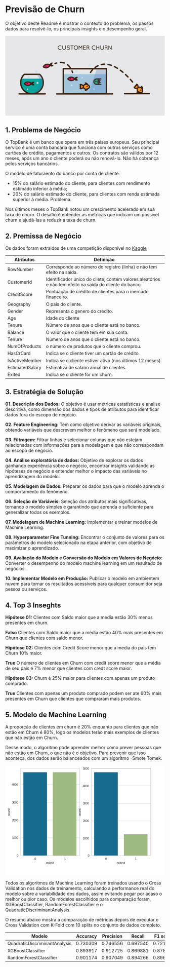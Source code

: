 # Previsão de Churn 
O objetivo deste Readme é mostrar o contexto do problema, os passos dados para resolvê-lo, os principais insights e o desempenho geral.

![](img/churn.png)

## 1. Problema de Negócio
O TopBank é um banco que opera em três países europeus. Seu principal serviço é uma conta bancária que funciona com outros serviços como cartões de crédito, pagamentos e outros. Os contratos são válidos por 12 meses, após um ano o cliente poderá ou não renová-lo. Não há cobrança pelos serviços bancários.

O modelo de faturaento do banco por conta de cliente: 
- 15% do salário estimado do cliente, para clientes com rendimento estimado inferior à média; 
- 20% do salário estimado do cliente, para clientes com renda estimada superior à média. Problema. 

Nos últimos meses o TopBank notou um crescimento acelerado em sua taxa de churn. O desafio é entender as métricas que indicam um possível churn e ajudá-las a reduzir a taxa de churn. 

## 2. Premissa de Negócio
Os dados foram extraidos de uma competição disponivel no [Kaggle](https://www.kaggle.com/datasets/mervetorkan/churndataset)

Atributos      | Definição
-------------- | ---------------
|RowNumber     | Corresponde ao número do registro (linha) e não tem efeito na saída.|
|CustomerId    | Identificador único do cliete, contém valores aleatórios e não tem efeito na saída do cliente do banco.|
|CreditScore   | Pontuação de crédito de clientes para o mercado financeiro.|
|Geography     | O país do cliente.|
|Gender        | Representa o genero do crédito.|
|Age           | Idade do cliente|
|Tenure        | Número de anos que o cliente está no banco.|
|Balance       | O valor que o cliente tem em sua conta.|
|Tenure        | Número de anos que o cliente está no banco.|
|NumOfProducts | o número de produtos que o cliente comprou.|
|HasCrCard     | Indica se o cliente tiver um cartão de crédito.|
|IsActiveMember| Indica se o cliente estiver ativo (nos últimos 12 meses).|
|EstimatedSalary| Estimativa de salário anual de clientes.|
|Exited         | Indica se o cliente for um churn.|

## 3. Estratégia de Solução

**01. Descrição dos Dados:** O objetivo é usar métricas estatísticas e analise descritiva, como dimensão dos dados e tipos de atributos para identificar dados fora do escopo de negócio.  

**02. Feature Engineering:** Tem como objetivo derivar as variáveis originais, obtendo variáveis que descrevem melhor o fenômeno que será modelado.

**03. Filtragem:** Filtrar linhas e selecionar colunas que não estejam relacionadas com informações para a modelagem e que não correspondam ao escopo de negócio. 

**04. Análise exploratória de dados:** Objetivo de explorar os dados ganhando experiência sobre o negócio, encontrar insights validando as hipóteses de negócio e entender melhor o impacto das variáveis no aprendizagem do modelo. 

**05. Modelagem de Dados:** Preparar os dados para que o modelo aprenda o comportamento do fenômeno.

**06. Seleção de Variáveis:** Seleção dos atributos mais significativas, tornando o modelo simples e garantindo que aprenda o suficiente para generalizar todos os exemplos.

**07. Modelagem de Machine Learning:** Implementar e treinar modelos de Machine Learning.

**08. Hyperparameter Fine Tunning:** Encontrar o conjunto de valores para os parâmetros do modelo selecionado na etapa anterior, com objetivo de maximizar o aprendizado. 

**09. Avaliação do Modelo e Conversão do Modelo em Valores de Negócio:** Converter o desempenho do modelo machine learning em um resultado de negócios.

**10. Implementar Modelo em Produção:** Publicar o modelo em ambientem nuvem para tornar os resultados acessíveis para qualquer consumidor seja pessoa ou serviços. 

## 4. Top 3 Inseghts

**Hipótese 01:** Clientes com Saldo maior que a media estão 30% menos presentes em churn.

**Falso** Clientes com Saldo maior que a média estão 40% mais presentes em Churn que clientes com saldo menor.

**Hipótese 02:** Clientes com Credit Score menor que a media do pais tem Churn 10% maior.

**True** O número de clientes em Churn com credit score menor que a média de seu pais é 7% menor que clientes com credt score maior.

**Hipótese 03:**  Churn é 25% maior para clientes com apenas um produto comprado.

**True** Clientes com apenas um produto comprado podem ser ate 60% mais presentes em Churn que clientes que compraram mais produtos.

## 5. Modelo de Machine Learning

A proporção de clientes em churn é 20% enquanto para clientes que não estão em Churn é 80%, logo os modelos terão mais exemplos de clientes que não estão em Churn.

Desse modo, o algoritmo pode aprender melhor como prever pessoas que não estão em Churn, o que não é o objetivo. Para prevenir que isso aconteça, dos dados serão balanceados com um algoritmo -Smote Tomek. 

![](img/balanceamento.png)

Todos os algoritmos de Machine Learning foram treinados usando o Cross Validation nos dados de treinamento, calculando a performance real do modelo sobre a variabilidade dos dados, assim evitando pegar por acaso o melhor ou pior caso. Os modelos escolhidos para comparação foram, XGBoostClassifier, RandomForestClassifier e o QuadraticDiscriminantAnalysis. 

O resumo abaixo mostra a comparação de métricas depois de executar o Cross Validation com K-Fold com 10 splits no conjunto de dados completo.

Modelo    | Accuracy | Precision  | Recall | F1 score
------------ | ------------- |  ------------ |  ------------  |  ------------
|QuadraticDiscriminantAnalysis |0.730309 | 0.746556 |0.697540 | 0.721136
|XGBoostClassifier  |0.893917| 0.912725 | 0.869881 | 0.878665
|RandomForestClassifier | 0.901174 | 0.907049 | 0.894266 | 0.896368

